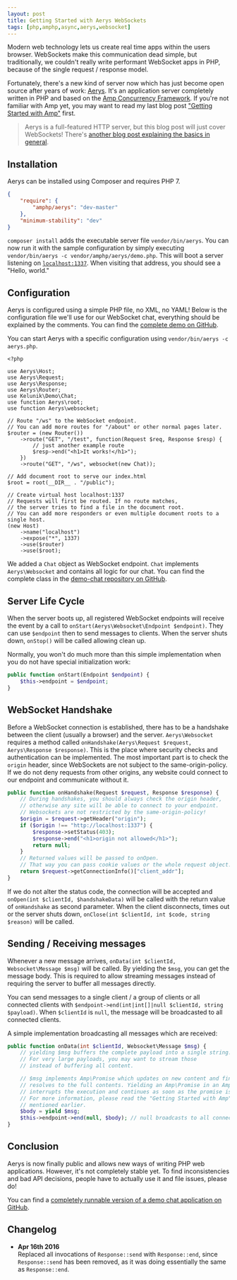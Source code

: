 ```yaml
---
layout: post
title: Getting Started with Aerys WebSockets
tags: [php,amphp,async,aerys,websocket]
---
```

Modern web technology lets us create real time apps within the users browser. WebSockets make this communication dead simple, but traditionally, we couldn't really write performant WebSocket apps in PHP, because of the single request / response model.

Fortunately, there's a new kind of server now which has just become open source after years of work: [Aerys](https://github.com/amphp/aerys). It's an application server completely written in PHP and based on the [Amp Concurrency Framework](https://github.com/amphp/amp). If you're not familiar with Amp yet, you may want to read my last blog post ["Getting Started with Amp"](/2015/09/20/getting-started-with-amp.html) first.

> Aerys is a full-featured HTTP server, but this blog post will just cover WebSockets! There's [another blog post explaining the basics in general](http://blog.kelunik.com/2015/10/21/getting-started-with-aerys.html).

## Installation

Aerys can be installed using Composer and requires PHP 7.

```json
{
    "require": {
        "amphp/aerys": "dev-master"
    },
    "minimum-stability": "dev"
}
```

`composer install` adds the executable server file `vendor/bin/aerys`. You can now run it with the sample configuration by simply executing `vendor/bin/aerys -c vendor/amphp/aerys/demo.php`. This will boot a server listening on [`localhost:1337`](http://localhost:1337/). When visiting that address, you should see a "Hello, world."

## Configuration

Aerys is configured using a simple PHP file, no XML, no YAML! Below is the configuration file we'll use for our WebSocket chat, everything should be explained by the comments. You can find the [complete demo on GitHub](https://github.com/kelunik/demo-chat).

You can start Aerys with a specific configuration using `vendor/bin/aerys -c aerys.php`.

```
<?php

use Aerys\Host;
use Aerys\Request;
use Aerys\Response;
use Aerys\Router;
use Kelunik\Demo\Chat;
use function Aerys\root;
use function Aerys\websocket;

// Route "/ws" to the WebSocket endpoint.
// You can add more routes for "/about" or other normal pages later.
$router = (new Router())
    ->route("GET", "/test", function(Request $req, Response $resp) {
        // just another example route
        $resp->end("<h1>It works!</h1>");
    })
    ->route("GET", "/ws", websocket(new Chat));

// Add document root to serve our index.html
$root = root(__DIR__ . "/public");

// Create virtual host localhost:1337
// Requests will first be routed. If no route matches,
// the server tries to find a file in the document root.
// You can add more responders or even multiple document roots to a single host.
(new Host)
    ->name("localhost")
    ->expose("*", 1337)
    ->use($router)
    ->use($root);
```

We added a `Chat` object as WebSocket endpoint. `Chat` implements `Aerys\Websocket` and contains all logic for our chat. You can find the complete class in the [demo-chat repository on GitHub](https://github.com/kelunik/demo-chat/blob/master/src/Chat.php).

## Server Life Cycle

When the server boots up, all registered WebSocket endpoints will receive the event by a call to `onStart(Aerys\Websocket\Endpoint $endpoint)`. They can use `$endpoint` then to send messages to clients. When the server shuts down, `onStop()` will be called allowing clean up.

Normally, you won't do much more than this simple implementation when you do not have special initialization work:

```php
public function onStart(Endpoint $endpoint) {
	$this->endpoint = $endpoint;
}
```

## WebSocket Handshake

Before a WebSocket connection is established, there has to be a handshake between the client (usually a browser) and the server. `Aerys\Websocket` requires a method called `onHandshake(Aerys\Request $request, Aerys\Response $response)`. This is the place where security checks and authentication can be implemented. The most important part is to check the `origin` header, since WebSockets are not subject to the same-origin-policy. If we do not deny requests from other origins, any website could connect to our endpoint and communicate without it.

```php
public function onHandshake(Request $request, Response $response) {
    // During handshakes, you should always check the origin header,
    // otherwise any site will be able to connect to your endpoint.
    // Websockets are not restricted by the same-origin-policy!
    $origin = $request->getHeader("origin");
    if ($origin !== "http://localhost:1337") {
        $response->setStatus(403);
        $response->end("<h1>origin not allowed</h1>");
        return null;
    }
    // Returned values will be passed to onOpen.
    // That way you can pass cookie values or the whole request object.
    return $request->getConnectionInfo()["client_addr"];
}
```

If we do not alter the status code, the connection will be accepted and `onOpen(int $clientId, $handshakeData)` will be called with the return value of `onHandshake` as second parameter. When the client disconnects, times out or the server shuts down, `onClose(int $clientId, int $code, string $reason)` will be called.

## Sending / Receiving messages

Whenever a new message arrives, `onData(int $clientId, Websocket\Message $msg)` will be called. By yielding the `$msg`, you can get the message body. This is required to allow streaming messages instead of requiring the server to buffer all messages directly.

You can send messages to a single client / a group of clients or all connected clients with `$endpoint->end(int|int[]|null $clientId, string $payload)`. When `$clientId` is `null`, the message will be broadcasted to all connected clients.

A simple implementation broadcasting all messages which are received:

```php
public function onData(int $clientId, Websocket\Message $msg) {
    // yielding $msg buffers the complete payload into a single string.
    // For very large payloads, you may want to stream those
    // instead of buffering all content.

    // $msg implements Amp\Promise which updates on new content and finally
    // resolves to the full contents. Yielding an Amp\Promise in an Amp context
    // interrupts the execution and continues as soon as the promise is resolved.
    // For more information, please read the "Getting Started with Amp" post
    // mentioned earlier.
    $body = yield $msg;
	$this->endpoint->end(null, $body); // null broadcasts to all connected clients
}
```

## Conclusion

Aerys is now finally public and allows new ways of writing PHP web applications. However, it's not completely stable yet. To find inconsistencies and bad API decisions, people have to actually use it and file issues, please do!

You can find a [completely runnable version of a demo chat application on GitHub](https://github.com/kelunik/demo-chat).

## Changelog

* **Apr 16th 2016**<br>Replaced all invocations of `Response::send` with `Response::end`, since `Response::send` has been removed, as it was doing essentially the same as `Response::end`.
